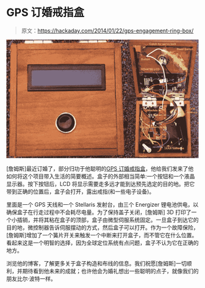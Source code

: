# GPS 订婚戒指盒

> 原文：<https://hackaday.com/2014/01/22/gps-engagement-ring-box/>

![gpsEngagementRingBox](img/2e234fd54d9215a9354e4b16a7a1bdd7.png)

[詹姆斯]最近订婚了，部分归功于他聪明的[GPS 订婚戒指盒](http://www.jamesglanville.com/wordpress/gps-engagement-ring-box/)，他给我们发来了他如何将这个项目带入生活的简要概述。盒子的外部相当简单:一个按钮和一个液晶显示器。按下按钮后，LCD 将显示需要走多远才能到达预先选定的目的地。把它带到正确的位置后，盒子会打开，露出戒指(和一些电子设备)。

里面是一个 GPS 天线和一个 Stellaris 发射台，由三个 Energizer 锂电池供电，以确保盒子在行走过程中不会耗尽电量。为了保持盖子关闭，[詹姆斯] 3D 打印了一个小插销，并将其粘在盒子的顶部，盒子由微型伺服系统固定。一旦盒子到达它的目的地，微控制器告诉伺服摆动的方式，然后盒子可以打开。作为一个故障保险，[詹姆斯]增加了一个簧片开关来触发一个中断来打开盒子，而不管它在什么位置。看起来这是一个明智的选择，因为全球定位系统有点问题，盒子不认为它在正确的地方。

浏览他的博客，了解更多关于盒子构造和布线的信息。我们祝愿[詹姆斯]一切顺利，并期待看到他未来的成就；也许他会为婚礼想出一些聪明的点子，就像我们的朋友比尔·波特一样。